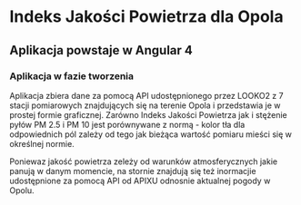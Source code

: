 # Indeks Jakości Powietrza dla Opola
## Aplikacja powstaje w Angular 4
### Aplikacja w fazie tworzenia

Aplikacja zbiera dane za pomocą API udostępnionego przez LOOKO2 z 7 stacji pomiarowych znajdujących się na terenie Opola i przedstawia je w prostej formie graficznej. Zarówno Indeks Jakości Powietrza jak i stężenie pyłów PM 2.5 i PM 10 jest porównywane z normą - kolor tła dla odpowiednich pól zależy od tego jak bieżąca wartość pomiaru mieści się w określnej normie.

Poniewaz jakość powietrza zeleży od warunków atmosferycznych jakie panują w danym momencie, na stornie znajdują się też inormacjie udostępnione za pomocą API od APIXU odnosnie aktualnej pogody w Opolu.
